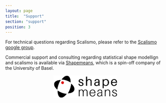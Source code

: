 ```yaml
---
layout: page
title:  "Support"
section: "support"
position: 3
---
```


For technical questions regarding Scalismo, please refer to the [Scalismo google group](https://groups.google.com/forum/#!forum/scalismo).

Commercial support and consulting regarding statistical shape modellign and scalismo is available via [Shapemeans](https://www.shapemeans.com), which is a
spin-off company of the University of Basel.

<center><a href="https://www.shapemeans.com"><img src="images/shapemeans.png" alt="shapemeans" width="200"/></a></center>

